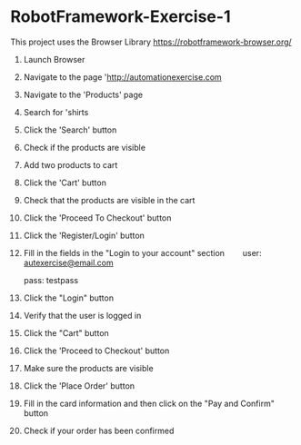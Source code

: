 # RobotFramework-Exercise-1



This project uses the Browser Library 
https://robotframework-browser.org/


1. Launch Browser
2. Navigate to the page 'http://automationexercise.com
3. Navigate to the 'Products' page
4. Search for 'shirts
5. Click the 'Search' button
7. Check if the products are visible
8. Add two products to cart
9. Click the 'Cart' button
10. Check that the products are visible in the cart
11. Click the 'Proceed To Checkout' button
12. Click the 'Register/Login' button
13. Fill in the fields in the "Login to your account" section
  user: autexercise@email.com

       pass: testpass
14. Click the "Login" button
15. Verify that the user is logged in
16. Click the "Cart" button
17. Click the 'Proceed to Checkout' button
18. Make sure the products are visible
19. Click the 'Place Order' button
20. Fill in the card information and then click on the "Pay and Confirm" button
21. Check if your order has been confirmed

